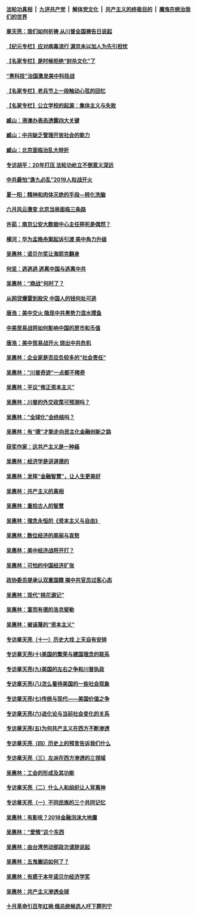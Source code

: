 

####  [法轮功真相](../../../../basic/blob/master/README.md?t=07011601) &nbsp;|&nbsp; [九评共产党](../../../../9ping.md/blob/master/README.md?t=07011601) &nbsp;|&nbsp; [解体党文化](../../../../jtdwh.md/blob/master/README.md?t=07011601)  &nbsp;|&nbsp; [共产主义的终极目的](../../../../gczydzjmd.md/blob/master/README.md?t=07011601) &nbsp;|&nbsp; [魔鬼在统治我们的世界](../../../../mgztzwmdsj.md/blob/master/README.md?t=07011601) 

#### [章天亮：我们如何祈祷 从川普全国祷告日说起](../pages/nsc423/n11944627.md?t=07011601) 

#### [【纪元专栏】应对病毒流行 渥京未以加人为先引担忧](../pages/nsc423/n11875714.md?t=07011601) 

#### [【名家专栏】是时候拒绝“封杀文化”了](../pages/nsc423/n11814093.md?t=07011601) 

#### [“黑科技”治国激发美中科技战](../pages/nsc423/n11638056.md?t=07011601) 

#### [【名家专栏】老兵节上一段触动心弦的回忆](../pages/nsc423/n11646016.md?t=07011601) 

#### [【名家专栏】公立学校的起源：集体主义与失败](../pages/nsc423/n11601833.md?t=07011601) 

#### [臧山：港澳办表态透露四大关键](../pages/nsc423/n11421628.md?t=07011601) 

#### [臧山：中共缺乏管理开放社会的能力](../pages/nsc423/n11407457.md?t=07011601) 

#### [臧山：北京面临治乱大转折](../pages/nsc423/n11406895.md?t=07011601) 

#### [专访胡平：20年打压 法轮功屹立不倒意义深远](../pages/nsc423/n11398800.md?t=07011601) 

#### [中共最怕“逢九必乱”2019人权战开火](../pages/nsc423/n11385248.md?t=07011601) 

#### [夏一阳：精神和肉体灭绝的手段—转化洗脑](../pages/nsc423/n11368250.md?t=07011601) 

#### [六月风云激变 北京当局面临三条路](../pages/nsc423/n11313668.md?t=07011601) 

#### [许茹：南京公安大数据中心主任猝死是偶然？](../pages/nsc423/n11064744.md?t=07011601) 

#### [横河：华为孟晚舟案起诉引渡 美中角力升级](../pages/nsc423/n11027230.md?t=07011601) 

#### [吴惠林：诺贝尔奖让海耶克翻身](../pages/nsc423/n10890049.md?t=07011601) 

#### [何坚：逃逃逃 逃离中国与逃离中共](../pages/nsc423/n10592891.md?t=07011601) 

#### [吴惠林：“商战”何时了？](../pages/nsc423/n10573558.md?t=07011601) 

#### [从网贷爆雷到股灾 中国人的钱何处可逃](../pages/nsc423/n10572800.md?t=07011601) 

#### [唐浩：美中交火 隐现中共黑势力混水摸鱼](../pages/nsc423/n10544040.md?t=07011601) 

#### [中美贸易战将如何影响中国的房市和币值](../pages/nsc423/n10543697.md?t=07011601) 

#### [唐浩：美中贸易战开火 烧出中共危机](../pages/nsc423/n10540126.md?t=07011601) 

#### [吴惠林：企业家是否应负较多的“社会责任”](../pages/nsc423/n10535022.md?t=07011601) 

#### [吴惠林：“川普奇迹”一点都不稀奇](../pages/nsc423/n10512808.md?t=07011601) 

#### [吴惠林：平议“修正资本主义”](../pages/nsc423/n10495724.md?t=07011601) 

#### [吴惠林：川普的外交政策可预测吗？](../pages/nsc423/n10462387.md?t=07011601) 

#### [吴惠林：“全球化”会终结吗？](../pages/nsc423/n10452838.md?t=07011601) 

#### [吴惠林：有“德”才能走向民主化金融创新之路](../pages/nsc423/n10432292.md?t=07011601) 

#### [获奖作家：这共产主义是一种癌](../pages/nsc423/n10431541.md?t=07011601) 

#### [吴惠林：经济学是讲道德的](../pages/nsc423/n10398014.md?t=07011601) 

#### [吴惠林：发挥“金融智慧”，让人生更美好](../pages/nsc423/n10375019.md?t=07011601) 

#### [吴惠林：共产主义的真相](../pages/nsc423/n10351394.md?t=07011601) 

#### [吴惠林：重拾古人的智慧](../pages/nsc423/n10337691.md?t=07011601) 

#### [吴惠林：理念永恒的《资本主义与自由》](../pages/nsc423/n10316274.md?t=07011601) 

#### [吴惠林：数位经济的美丽与哀愁](../pages/nsc423/n10292946.md?t=07011601) 

#### [吴惠林：美中经济战将开打？](../pages/nsc423/n10258825.md?t=07011601) 

#### [吴惠林：可怕的中国经济扩张](../pages/nsc423/n10219147.md?t=07011601) 

#### [政协委员提承认双重国籍 揭中共官员过客心态](../pages/nsc423/n10208809.md?t=07011601) 

#### [吴惠林：现代“桃花源记”](../pages/nsc423/n10185234.md?t=07011601) 

#### [吴惠林：富而有德的洛克斐勒](../pages/nsc423/n10142264.md?t=07011601) 

#### [吴惠林：被诬蔑的“资本主义”](../pages/nsc423/n10124816.md?t=07011601) 

#### [专访章天亮（十一）历史大戏 上天自有安排](../pages/nsc423/n10094905.md?t=07011601) 

#### [专访章天亮(十)美国的繁荣与建国理念的联系](../pages/nsc423/n10094899.md?t=07011601) 

#### [专访章天亮(九)美国的左右之争和川普执政](../pages/nsc423/n10094889.md?t=07011601) 

#### [专访章天亮(八)怎么看待美国的一些社会现象](../pages/nsc423/n10094857.md?t=07011601) 

#### [专访章天亮(七)传统与现代——美国价值之争](../pages/nsc423/n10093140.md?t=07011601) 

#### [专访章天亮(六)进化论与当前社会变化的关系](../pages/nsc423/n10092036.md?t=07011601) 

#### [专访章天亮(五)为何共产主义在西方不断渗透](../pages/nsc423/n10083620.md?t=07011601) 

#### [专访章天亮（四）历史上的预言告诉我们什么](../pages/nsc423/n10083606.md?t=07011601) 

#### [专访章天亮（三）左派在西方渗透的三领域](../pages/nsc423/n10081115.md?t=07011601) 

#### [吴惠林：工会的形成及其功能](../pages/nsc423/n10080633.md?t=07011601) 

#### [专访章天亮（二）什么人和组织让人背离神](../pages/nsc423/n10076637.md?t=07011601) 

#### [专访章天亮（一）不同民族的三个共同记忆](../pages/nsc423/n10074188.md?t=07011601) 

#### [吴惠林：有影呒？2018金融泡沫大地震](../pages/nsc423/n10040534.md?t=07011601) 

#### [吴惠林：“爱情”这个东西](../pages/nsc423/n10019423.md?t=07011601) 

#### [吴惠林：由台湾劳动部政次请辞说起](../pages/nsc423/n9979679.md?t=07011601) 

#### [吴惠林：五鬼搬运如何了？](../pages/nsc423/n9925338.md?t=07011601) 

#### [吴惠林：有感于本年诺贝尔经济学奖](../pages/nsc423/n9871883.md?t=07011601) 

#### [吴惠林：共产主义渗透全球](../pages/nsc423/n9812748.md?t=07011601) 

#### [十月革命引百年红祸 俄总统候选人吁下葬列宁](../pages/nsc423/n9810182.md?t=07011601) 

